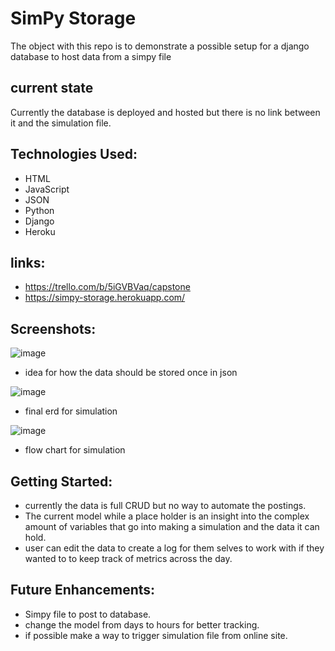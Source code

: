 # SimPy Storage
  The object with this repo is to demonstrate a possible setup for a django database to host data from a simpy file


##  current state
Currently the database is deployed and hosted but there is no link between it and the simulation file.

## Technologies Used:

- HTML
- JavaScript
- JSON
- Python
- Django
- Heroku

## links:
- https://trello.com/b/5iGVBVaq/capstone
- https://simpy-storage.herokuapp.com/

## Screenshots:

![image](https://i.imgur.com/l5JFkEu.jpg)
- idea for how the data should be stored once in json

![image](https://i.imgur.com/KXxOvms.png)
- final erd for simulation


![image](https://i.imgur.com/8fWoESF.jpg)
- flow chart for simulation

## Getting Started:
- currently the data is full CRUD but no way to automate the postings.
- The current model while a place holder is an insight into the complex amount of variables that go into making a simulation and the data it can hold.
- user can edit the data to create a log for them selves to work with if they wanted to to keep track of metrics across the day.


## Future Enhancements:
- Simpy file to post to database.
- change the model from days to hours for better tracking.
- if possible make a way to trigger simulation file from online site.

